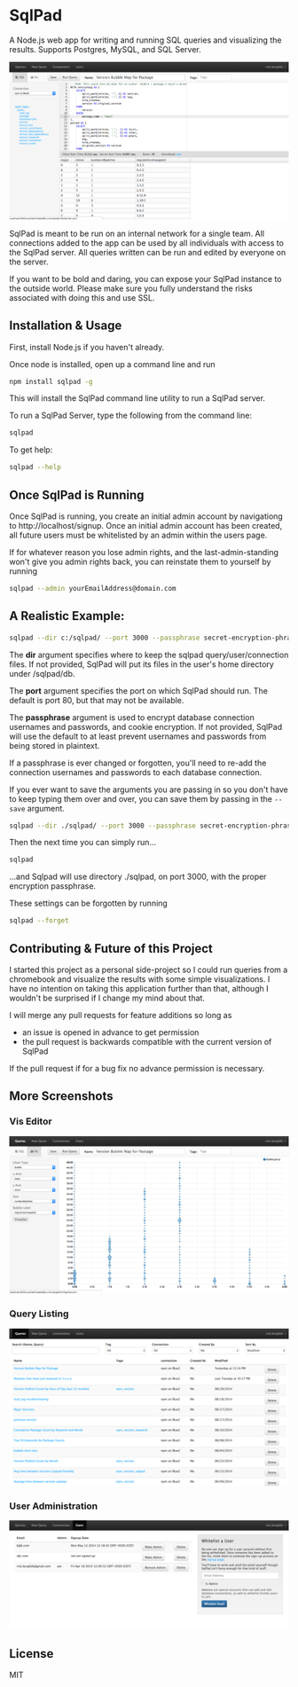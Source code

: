 # SqlPad

A Node.js web app for writing and running SQL queries and visualizing the results. Supports Postgres, MySQL, and SQL Server.

![SqlPad Query Editor](screenshots/query-editor.png)

SqlPad is meant to be run on an internal network for a single team. All connections added to the app can be used by all individuals with access to the SqlPad server. All queries written can be run and edited by everyone on the server. 

If you want to be bold and daring, you can expose your SqlPad instance to the outside world. Please make sure you fully understand the risks associated with doing this and use SSL.



## Installation & Usage

First, install Node.js if you haven't already.

Once node is installed, open up a command line and run

```sh
npm install sqlpad -g
```

This will install the SqlPad command line utility to run a SqlPad server. 

To run a SqlPad Server, type the following from the command line:

```sh
sqlpad
```

To get help:

```sh
sqlpad --help
```



## Once SqlPad is Running

Once SqlPad is running, you create an initial admin account by navigationg to http://localhost/signup. Once an initial admin account has been created, all future users must be whitelisted by an admin within the users page.

If for whatever reason you lose admin rights, and the last-admin-standing won't give you admin rights back, you can reinstate them to yourself by running

```sh
sqlpad --admin yourEmailAddress@domain.com
```


## A Realistic Example:  

```sh
sqlpad --dir c:/sqlpad/ --port 3000 --passphrase secret-encryption-phrase
```

The **dir** argument specifies where to keep the sqlpad query/user/connection files. If not provided, SqlPad will put its files in the user's home directory under /sqlpad/db.

The **port** argument specifies the port on which SqlPad should run. The default is port 80, but that may not be available.

The **passphrase** argument is used to encrypt database connection usernames and passwords, and cookie encryption. If not provided, SqlPad will use the default to at least prevent usernames and passwords from being stored in plaintext. 

If a passphrase is ever changed or forgotten, you'll need to re-add the connection usernames and passwords to each database connection. 

If you ever want to save the arguments you are passing in so you don't have to keep typing them over and over, you can save them by passing in the ```--save``` argument.

```sh
sqlpad --dir ./sqlpad/ --port 3000 --passphrase secret-encryption-phrase --save
```

Then the next time you can simply run...

```sh
sqlpad
``` 

...and Sqlpad will use directory ./sqlpad, on port 3000, with the proper encryption passphrase.

These settings can be forgotten by running 

```sh
sqlpad --forget
```


## Contributing & Future of this Project

I started this project as a personal side-project so I could run queries from a chromebook and visualize the results with some simple visualizations. I have no intention on taking this application further than that, although I wouldn't be surprised if I change my mind about that.

I will merge any pull requests for feature additions so long as  

- an issue is opened in advance to get permission
- the pull request is backwards compatible with the current version of SqlPad

If the pull request if for a bug fix no advance permission is necessary.


## More Screenshots

### Vis Editor
![SqlPad Query Listing](screenshots/vis-editor.png)

### Query Listing
![SqlPad Query Listing](screenshots/query-list.png)

### User Administration
![SqlPad Query Listing](screenshots/user-admin.png)



## License 

MIT
